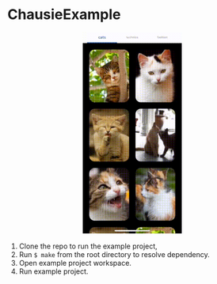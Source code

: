 # ChausieExample

<p align="center">
  <img src="https://github.com/shoheiyokoyama/Assets/blob/master/Chausie/example.gif" width="200">
</p>

1. Clone the repo to run the example project, 
2. Run `$ make` from the root directory to resolve dependency.
3. Open example project workspace.
4. Run example project.

